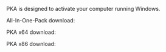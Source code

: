 PKA is designed to activate your computer running Windows.

All-In-One-Pack download: 

PKA x64 download: 

PKA x86 download: 
